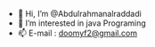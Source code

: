- 👋 Hi, I’m @Abdulrahmanalraddadi
- 👀 I’m interested in java Programing 
- 📫 E-mail : doomyf2@gmail.com 

<!---
Abdulrahmanalraddadi/Abdulrahmanalraddadi is a ✨ special ✨ repository because its `README.md` (this file) appears on your GitHub profile.
You can click the Preview link to take a look at your changes.
--->
